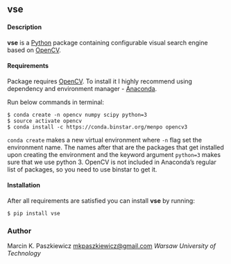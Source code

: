 vse
---

#### Description

**vse** is a [Python](python.org) package containing configurable visual search engine based on [OpenCV](www.opencv.org).

#### Requirements
Package requires [OpenCV](www.opencv.org). To install it I highly recommend using dependency and environment manager - [Anaconda](https://www.continuum.io/).

Run below commands in terminal:
```
$ conda create -n opencv numpy scipy python=3
$ source activate opencv
$ conda install -c https://conda.binstar.org/menpo opencv3
```

```conda create``` makes a new virtual environment where ```-n``` flag set the environment name.
The names after that are the packages that get installed upon creating the environment and the keyword argument ```python=3``` makes sure that we use python 3.
OpenCV is not included in Anaconda’s regular list of packages, so you need to use binstar to get it.

#### Installation
After all requirements are satisfied you can install **vse** by running:

```
$ pip install vse
```

### Author

Marcin K. Paszkiewicz <mkpaszkiewicz@gmail.com>
*Warsaw University of Technology*
